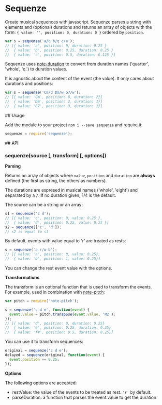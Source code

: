 # Sequenze

Create musical sequences with javascript. Sequenze parses a string with
elements and (optional) durations and returns an array of objects with the
form: `{ value: '', position: 0, duration: 0 }` ordered by `position`.

```javascript
var s = sequenze('a/q b/q c/e');
// [{ value: 'a', position: 0, duration: 0.25 }
//  { value: 'b', position: 0.25, duration: 0.25 }
//  { value: 'c', position: 0.5, duration: 0.125 }]
```

Sequenze uses [note-duration](http://github.com/danigb/note-duration) to convert
from duration names ('quarter', 'whole', 'q.') to duration values.

It is agnostic about the content of the event (the value). It only cares about
durations and positions:

```javascript
var s = sequenze('Cm/d Dm/w G7/w');
// [{ value: 'Cm', position: 0, duration: 2}]
//  { value: 'Dm', position: 2, duration: 1}]
//  { value: 'G7', position: 3, duration: 1}]
```

## Usage

Add the module to your project `npm i --save sequenze` and require it:

```javascript
sequenze = require('sequenze');
```

## API

### sequenze(source [, transform] [, options])

__Parsing__

Returns an array of objects where `value`, `position` and `duration` are
__always__ defined (the first as string, the others as numbers).

The durations are expresed in musical names ('whole', 'eight') and separated
by a `/`. If no duration given, 1/4 is the default.

The source can be a string or an array:

```javascript
s1 = sequenze('c d');
// [{ value: 'c', position: 0, value: 0.25 },
//  { value: 'd', position: 0.25, value: 0.25 }]
s2 = sequenze(['c', 'd']);
// s2 is equal to s1
```

By default, events with value equal to 'r' are treated as rests:
```javascript
s = sequenze('a r/w b');
// [{ value: 'a', position: 0, value: 0.25},
//  { value: 'b', position: 1, value: 0.25}]
```
You can change the rest event value with the options.

__Transformations__

The transform is an optional function that is used to transform the events.  
For example, used in combination with [note-pitch](http://github.com/dani/note-pitch):

```javascript
var pitch = require('note-pitch');

s = sequenze('c d e', function(event) {
  event.value = pitch.transpose(event.value, 'M2');
});
// [{ value: 'd', position: 0, duration: 0.25}
//  { value: 'e', position: 0.25, duration: 0.25}
//  { value: 'f#', position: 0.5, duration: 0.25}]
```

You can use it to transform sequences:

```javascript
original = sequenze('c d e');
delayed = sequenze(original, function(event) {
  event.position += 0.25;
});
```

__Options__

The following options are accepted:
- restValue: the value of the events to be treated as rest. `'r'` by default.
- parseDuration: a function that parses the event.value to get the duration.
